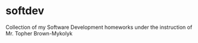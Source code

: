 # softdev
Collection of my Software Development homeworks under the instruction of Mr. Topher Brown-Mykolyk
